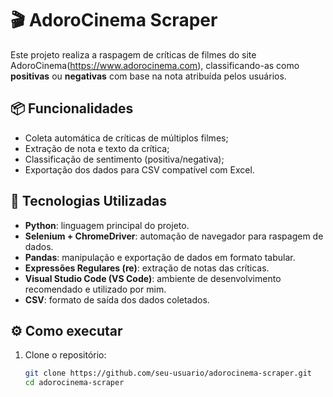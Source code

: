 # 🎬 AdoroCinema Scraper 

Este projeto realiza a raspagem de críticas de filmes do site AdoroCinema(https://www.adorocinema.com), classificando-as como **positivas** ou **negativas** com base na nota atribuída pelos usuários.

## 📦 Funcionalidades

- Coleta automática de críticas de múltiplos filmes;
- Extração de nota e texto da crítica;
- Classificação de sentimento (positiva/negativa);
- Exportação dos dados para CSV compatível com Excel. 

## 🧰 Tecnologias Utilizadas

- **Python**: linguagem principal do projeto.
- **Selenium + ChromeDriver**: automação de navegador para raspagem de dados.
- **Pandas**: manipulação e exportação de dados em formato tabular.
- **Expressões Regulares (re)**: extração de notas das críticas.
- **Visual Studio Code (VS Code)**: ambiente de desenvolvimento recomendado e utilizado por mim.
- **CSV**: formato de saída dos dados coletados.



## ⚙️ Como executar

1. Clone o repositório:
   ```bash
   git clone https://github.com/seu-usuario/adorocinema-scraper.git
   cd adorocinema-scraper


